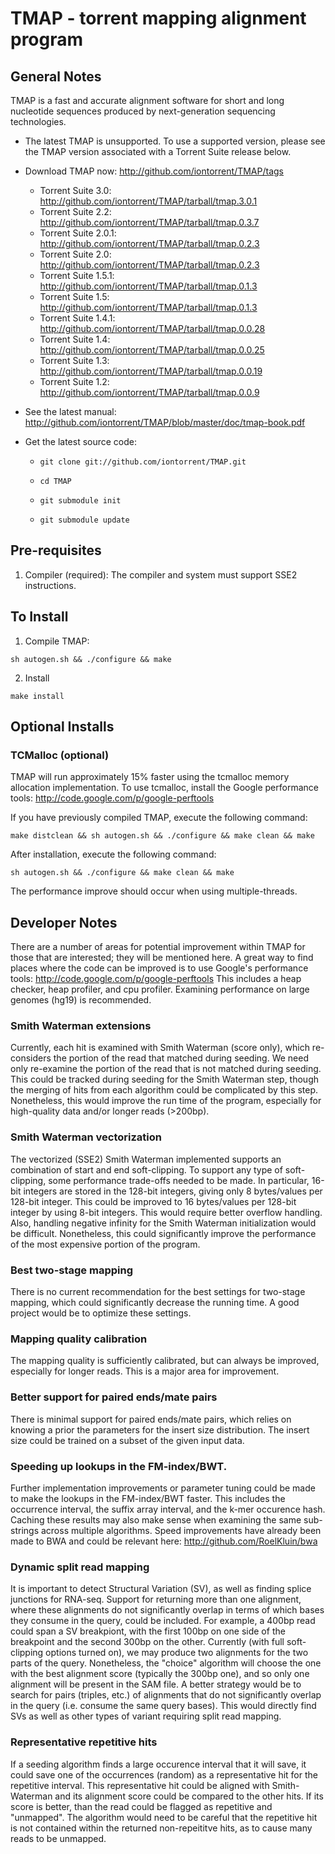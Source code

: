 # TMAP - torrent mapping alignment program

##  General Notes 

TMAP is a fast and accurate alignment software for short and long nucleotide sequences produced by next-generation sequencing technologies.

* The latest TMAP is unsupported.  To use a supported version, please see the TMAP version associated with a Torrent Suite release below.

*  Download TMAP now: http://github.com/iontorrent/TMAP/tags
    * Torrent Suite 3.0: http://github.com/iontorrent/TMAP/tarball/tmap.3.0.1
    * Torrent Suite 2.2: http://github.com/iontorrent/TMAP/tarball/tmap.0.3.7
    * Torrent Suite 2.0.1: http://github.com/iontorrent/TMAP/tarball/tmap.0.2.3
    * Torrent Suite 2.0:   http://github.com/iontorrent/TMAP/tarball/tmap.0.2.3
    * Torrent Suite 1.5.1: http://github.com/iontorrent/TMAP/tarball/tmap.0.1.3
    * Torrent Suite 1.5:   http://github.com/iontorrent/TMAP/tarball/tmap.0.1.3
    * Torrent Suite 1.4.1: http://github.com/iontorrent/TMAP/tarball/tmap.0.0.28
    * Torrent Suite 1.4:   http://github.com/iontorrent/TMAP/tarball/tmap.0.0.25
    * Torrent Suite 1.3:   http://github.com/iontorrent/TMAP/tarball/tmap.0.0.19
    * Torrent Suite 1.2:   http://github.com/iontorrent/TMAP/tarball/tmap.0.0.9
*  See the latest manual: http://github.com/iontorrent/TMAP/blob/master/doc/tmap-book.pdf
*  Get the latest source code: 
    * <pre lang="bsh"><code>git clone git://github.com/iontorrent/TMAP.git</code></pre>
    * <pre lang="bsh"><code>cd TMAP</code></pre>
    * <pre lang="bsh"><code>git submodule init</code></pre>
    * <pre lang="bsh"><code>git submodule update</code></pre>

##  Pre-requisites
1. Compiler (required):
  The compiler and system must support SSE2 instructions.  

##  To Install

1. Compile TMAP:
  <pre lang="bsh"><code>sh autogen.sh && ./configure && make</code></pre>
2. Install
  <pre lang="bsh"><code>make install</code></pre>

##  Optional Installs

### TCMalloc (optional)
  TMAP will run approximately 15% faster using the tcmalloc memory allocation
  implementation.  To use tcmalloc, install the Google performance tools:
  http://code.google.com/p/google-perftools
  
  If you have previously compiled TMAP, execute the following command:
  <pre lang="bsh"><code>make distclean && sh autogen.sh && ./configure && make clean && make</code></pre>
  After installation, execute the following command:
  <pre lang="bsh"><code>sh autogen.sh && ./configure && make clean && make</code></pre>
  The performance improve should occur when using multiple-threads.

##  Developer Notes

There are a number of areas for potential improvement within TMAP for those
that are interested; they will be mentioned here.  A great way to find places
where the code can be improved is to use Google's performance tools:
  http://code.google.com/p/google-perftools
This includes a heap checker, heap profiler, and cpu profiler.  Examining 
performance on large genomes (hg19) is recommended.

### Smith Waterman extensions
  Currently, each hit is examined with Smith Waterman (score only), which
   re-considers the portion of the read that matched during seeding.  We need
   only re-examine the portion of the read that is not matched during seeding.
   This could be tracked during seeding for the Smith Waterman step, though 
   the merging of hits from each algorithm could be complicated by this step.
   Nonetheless, this would improve the run time of the program, especially for
   high-quality data and/or longer reads (>200bp).

### Smith Waterman vectorization
  The vectorized (SSE2) Smith Waterman implemented supports an combination of
    start and end soft-clipping.  To support any type of soft-clipping, some 
    performance trade-offs needed to be made.  In particular, 16-bit integers
	are stored in the 128-bit integers, giving only 8 bytes/values per 128-bit 
    integer.  This could be improved to 16 bytes/values per 128-bit integer by
    using 8-bit integers.  This would require better overflow handling.  Also,
    handling negative infinity for the Smith Waterman initialization would be
    difficult.  Nonetheless, this could significantly improve the performance of
    the most expensive portion of the program.

### Best two-stage mapping
  There is no current recommendation for the best settings for two-stage 
    mapping, which could significantly decrease the running time.  A good 
	project would be to optimize these settings.

### Mapping quality calibration
  The mapping quality is sufficiently calibrated, but can always be improved,
    especially for longer reads.  This is a major area for improvement.

### Better support for paired ends/mate pairs
  There is minimal support for paired ends/mate pairs, which relies on knowing
    a prior the parameters for the insert size distribution.  The insert size 
	could be trained on a subset of the given input data.

### Speeding up lookups in the FM-index/BWT.
  Further implementation improvements or parameter tuning could be made to make
    the lookups in the FM-index/BWT faster.  This includes the occurrence 
	interval, the suffix array interval, and the k-mer occurence hash.  Caching
	these results may also make sense when examining the same sub-strings across
	multiple algorithms.  Speed improvements have already been made to BWA and 
	could be relevant here:
	  http://github.com/RoelKluin/bwa

### Dynamic split read mapping
  It is important to detect Structural Variation (SV), as well as finding splice 
    junctions for RNA-seq.  Support for returning more than one alignment, where
	these alignments do not significantly overlap in terms of which bases they
	consume in the query, could be included.  For example, a 400bp read could span
	a SV breakpiont, with the first 100bp on one side of the breakpoint and the 
	second 300bp on the other.  Currently (with full soft-clipping options turned 
    on), we may produce two alignments for the two parts of the query. Nonetheless,
	the "choice" algorithm will choose the one with the best alignment score 
    (typically the 300bp one), and so only one alignment will be present in the SAM
	file.  A better strategy would be to search for pairs (triples, etc.) of 
	alignments that do not significantly overlap in the query (i.e. consume the same
	query bases).  This would directly find SVs as well as other types of variant
	requiring split read mapping.

### Representative repetitive hits
  If a seeding algorithm finds a large occurence interval that it will save, it 
    could save one of the occurrences (random) as a representative hit for the 
	repetitive interval.  This representative hit could be aligned with Smith-Waterman
	and its alignment score could be compared to the other hits.  If its score is
	better, than the read could be flagged as repetitive and "unmapped".  The 
	algorithm would need to be careful that the repetitive hit is not contained 
	within the returned non-repeititve hits, as to cause many reads to be unmapped.
